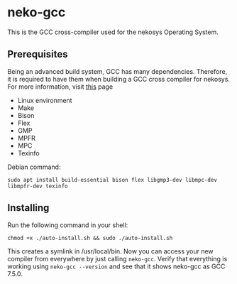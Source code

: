 # neko-gcc
This is the GCC cross-compiler used for the nekosys Operating System.

## Prerequisites
Being an advanced build system, GCC has many dependencies. Therefore, it is required to have them when building a GCC cross compiler for nekosys. For more information, visit [this](https://wiki.osdev.org/Building_GCC#Preparing_for_the_build) page

- Linux environment
- Make
- Bison
- Flex
- GMP
- MPFR
- MPC
- Texinfo

Debian command: 
```
sudo apt install build-essential bison flex libgmp3-dev libmpc-dev libmpfr-dev texinfo
```

## Installing
Run the following command in your shell:
```
chmod +x ./auto-install.sh && sudo ./auto-install.sh
```

This creates a symlink in /usr/local/bin. Now you can access your new compiler from everywhere by just calling `neko-gcc`. Verify that everything is working using `neko-gcc --version` and see that it shows neko-gcc as GCC 7.5.0.

